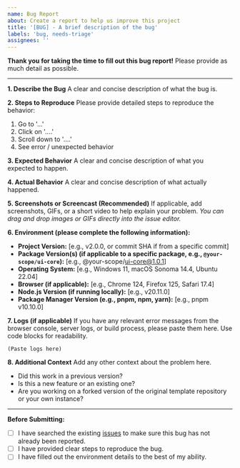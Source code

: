 ```yaml
---
name: Bug Report
about: Create a report to help us improve this project
title: '[BUG] - A brief description of the bug'
labels: 'bug, needs-triage'
assignees: ''
---
```


**Thank you for taking the time to fill out this bug report!** Please provide as much detail as possible.

---

**1. Describe the Bug**
A clear and concise description of what the bug is.

**2. Steps to Reproduce**
Please provide detailed steps to reproduce the behavior:

1. Go to '...'
2. Click on '....'
3. Scroll down to '....'
4. See error / unexpected behavior

**3. Expected Behavior**
A clear and concise description of what you expected to happen.

**4. Actual Behavior**
A clear and concise description of what actually happened.

**5. Screenshots or Screencast (Recommended)**
If applicable, add screenshots, GIFs, or a short video to help explain your problem.
_You can drag and drop images or GIFs directly into the issue editor._

**6. Environment (please complete the following information):**

- **Project Version:** [e.g., v2.0.0, or commit SHA if from a specific commit]
- **Package Version(s) (if applicable to a specific package, e.g., `@your-scope/ui-core`):** [e.g., @your-scope/ui-core@1.0.1]
- **Operating System:** [e.g., Windows 11, macOS Sonoma 14.4, Ubuntu 22.04]
- **Browser (if applicable):** [e.g., Chrome 124, Firefox 125, Safari 17.4]
- **Node.js Version (if running locally):** [e.g., v20.11.0]
- **Package Manager Version (e.g., pnpm, npm, yarn):** [e.g., pnpm v10.10.0]

**7. Logs (if applicable)**
If you have any relevant error messages from the browser console, server logs, or build process, please paste them here. Use code blocks for readability.

```
(Paste logs here)
```

**8. Additional Context**
Add any other context about the problem here.

- Did this work in a previous version?
- Is this a new feature or an existing one?
- Are you working on a forked version of the original template repository or your own instance?

---

**Before Submitting:**

- [ ] I have searched the existing [issues](/issues) to make sure this bug has not already been reported.
- [ ] I have provided clear steps to reproduce the bug.
- [ ] I have filled out the environment details to the best of my ability.
